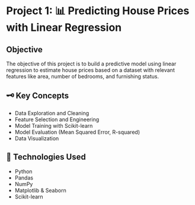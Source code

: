 # Project 1: 📊 Predicting House Prices with Linear Regression

## Objective
The objective of this project is to build a predictive model using linear regression to estimate house prices based on a dataset with relevant features like area, number of bedrooms, and furnishing status.

## 🗝️ Key Concepts
- Data Exploration and Cleaning
- Feature Selection and Engineering
- Model Training with Scikit-learn
- Model Evaluation (Mean Squared Error, R-squared)
- Data Visualization

## 🤖 Technologies Used
- Python
- Pandas
- NumPy
- Matplotlib & Seaborn
- Scikit-learn
